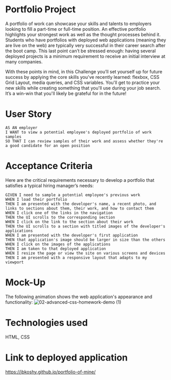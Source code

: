 # Portfolio Project
A portfolio of work can showcase your skills and talents to employers looking to fill a part-time or full-time position. An effective portfolio highlights your strongest work as well as the thought processes behind it. Students who have portfolios with deployed web applications (meaning they are live on the web) are typically very successful in their career search after the boot camp. This last point can’t be stressed enough: having several deployed projects is a minimum requirement to receive an initial interview at many companies.

With these points in mind, in this Challenge you’ll set yourself up for future success by applying the core skills you've recently learned: flexbox, CSS Grid Layout, media queries, and CSS variables. You'll get to practice your new skills while creating something that you'll use during your job search. It’s a win-win that you'll likely be grateful for in the future!

# User Story
```
AS AN employer 
I WANT to view a potential employee's deployed portfolio of work samples 
SO THAT I can review samples of their work and assess whether they're a good candidate for an open position
```
# Acceptance Criteria
Here are the critical requirements necessary to develop a portfolio that satisfies a typical hiring manager’s needs:
```
GIVEN I need to sample a potential employee's previous work 
WHEN I load their portfolio 
THEN I am presented with the developer's name, a recent photo, and links to sections about them, their work, and how to contact them 
WHEN I click one of the links in the navigation 
THEN the UI scrolls to the corresponding section 
WHEN I click on the link to the section about their work 
THEN the UI scrolls to a section with titled images of the developer's applications 
WHEN I am presented with the developer's first application 
THEN that application's image should be larger in size than the others 
WHEN I click on the images of the applications 
THEN I am taken to that deployed application 
WHEN I resize the page or view the site on various screens and devices 
THEN I am presented with a responsive layout that adapts to my viewport
```
# Mock-Up
The following animation shows the web application's appearance and functionality:
![02-advanced-css-homework-demo (1)](https://user-images.githubusercontent.com/112911066/192090399-51ef7a91-b83c-410f-9897-7106a3df9c50.gif)

# Technologies used
HTML, CSS

# Link to deployed application
https://jbkoshy.github.io/portfolio-of-mine/
